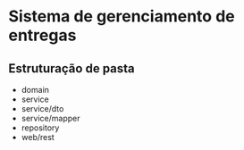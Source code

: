 # Sistema de gerenciamento de entregas

## Estruturação de pasta

* domain
* service
* service/dto
* service/mapper
* repository
* web/rest
